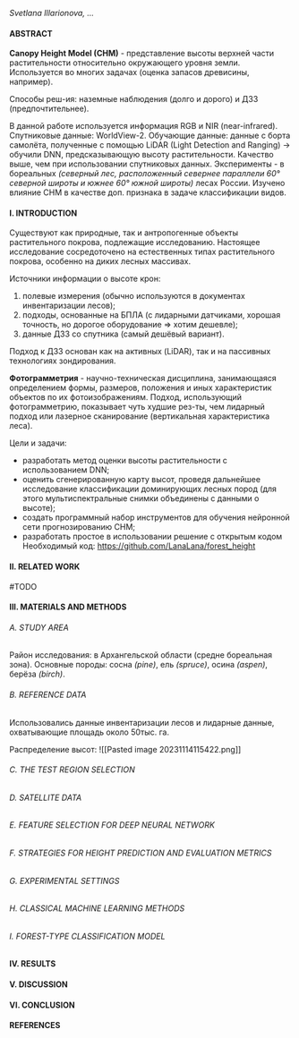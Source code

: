 *Svetlana Illarionova, ...*

#### ABSTRACT
**Canopy Height Model (CHM)** -  представление высоты верхней части растительности относительно окружающего уровня земли.
Используется во многих задачах (оценка запасов древисины, например).

Способы реш-ия: наземные наблюдения (долго и дорого) и ДЗЗ (предпочтительнее).

В данной работе используется информация RGB и NIR (near-infrared).
Спутниковые данные: WorldView-2.
Обучающие данные: данные с борта самолёта, полученные с помощью LiDAR (Light Detection and Ranging) -> обучили DNN, предсказывающую высоту растительности.
Качество выше, чем при использовании спутниковых данных.
Эксперименты - в бореальных *(северный лес, расположенный севернее параллели 60° северной широты и южнее 60° южной широты)* лесах России.
Изучено влияние CHM в качестве доп. признака в задаче классификации видов.
#### I. INTRODUCTION
Существуют как природные, так и антропогенные объекты растительного покрова, подлежащие исследованию. Настоящее исследование сосредоточено на естественных типах растительного покрова, особенно на диких лесных массивах.

Источники информации о высоте крон:
1) полевые измерения (обычно используются в документах инвентаризации лесов);
2) подходы, основанные на БПЛА (с лидарными датчиками, хорошая точность, но дорогое оборудование => хотим дешевле);
3) данные ДЗЗ со спутника (самый дешёвый вариант).

Подход к ДЗЗ основан как на активных (LiDAR), так и на пассивных технологиях зондирования.

**Фотограмметрия** - научно-техническая дисциплина, занимающаяся определением формы, размеров, положения и иных характеристик объектов по их фотоизображениям.
Подход, использующий фотограмметрию, показывает чуть худшие рез-ты, чем лидарный подход или лазерное сканирование (вертикальная характеристика леса).

Цели и задачи:
* разработать метод оценки высоты растительности с использованием DNN;
* оценить сгенерированную карту высот, проведя дальнейшее исследование классификации доминирующих лесных пород (для этого мультиспектральные снимки объединены с данными о высоте);
*  создать программный набор инструментов для обучения нейронной сети прогнозированию CHM;
* разработать простое в использовании решение с открытым кодом
Необходимый код: https://github.com/LanaLana/forest_height
#### II. RELATED WORK
#TODO
#### III. MATERIALS AND METHODS
###### A. STUDY AREA
Район исследования: в Архангельской области (средне бореальная зона).
Основные породы: сосна *(pine)*, ель *(spruce)*, осина *(aspen)*, берёза *(birch)*.
###### B. REFERENCE DATA
Использовались данные инвентаризации лесов и лидарные данные, охватывающие
площадь около 50тыс. га.

Распределение высот:
![[Pasted image 20231114115422.png]]
###### C. THE TEST REGION SELECTION
###### D. SATELLITE DATA
###### E. FEATURE SELECTION FOR DEEP NEURAL NETWORK
###### F. STRATEGIES FOR HEIGHT PREDICTION AND EVALUATION METRICS
###### G. EXPERIMENTAL SETTINGS
###### H. CLASSICAL MACHINE LEARNING METHODS
###### I. FOREST-TYPE CLASSIFICATION MODEL
#### IV. RESULTS
#### V. DISCUSSION
#### VI. CONCLUSION
#### REFERENCES
